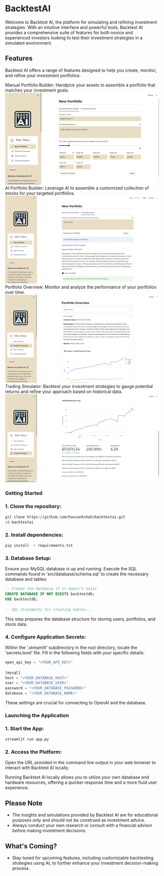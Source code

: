 # BacktestAI

Welcome to Backtest AI, the  platform for simulating and refining investment strategies. With an intuitive interface and powerful tools, Backtest AI provides a comprehensive suite of features for both novice and experienced investors looking to test their investment strategies in a simulated environment.

## Features

Backtest AI offers a range of features designed to help you create, monitor, and refine your investment portfolios:

Manual Portfolio Builder: Handpick your assets to assemble a portfolio that matches your investment goals.
![Manual](/images/add_portfolios.png)
AI Portfolio Builder: Leverage AI to assemble a customized collection of stocks for your targeted portfolios.
![AI](/images/ai_portfolio.png)
Portfolio Overview: Monitor and analyze the performance of your portfolios over time.
![Overview](/images/portfolio_overview.png)
Trading Simulator: Backtest your investment strategies to gauge potential returns and refine your approach based on historical data.
![Trading](/images/trading_simulator.png)

### Getting Started

### 1. Clone the repository:
```bash
git clone https://github.com/hassanhshah/backtestai.git
cd backtestai
```

### 2. Install dependencies:
```bash
pip install -r requirements.txt
```

### 3. Database Setup:
Ensure your MySQL database is up and running. Execute the SQL commands found in 'src/database/schema.sql' to create the necessary database and tables:
```sql
-- Create the database if it doesn't exist
CREATE DATABASE IF NOT EXISTS backtestdb;
USE backtestdb;

-- SQL statements for creating tables...
```
This step prepares the database structure for storing users, portfolios, and stock data.

### 4. Configure Application Secrets:
Within the '.streamlit' subdirectory in the root directory, locate the 'secrets.toml' file. Fill in the following fields with your specific details:
```python
open_api_key = "<YOUR_API_KEY>"

[mysql]
host = "<YOUR_DATABASE_HOST>"
user = "<YOUR_DATABASE_USER>"
password = "<YOUR_DATABASE_PASSWORD>"
database = "<YOUR_DATABASE_NAME>"
```
These settings are crucial for connecting to OpenAI and the database.

### Launching the Application

### 1. Start the App:
```bash
streamlit run app.py
```

### 2. Access the Platform:
Open the URL provided in the command line output in your web browser to interact with Backtest AI locally.

Running Backtest AI locally allows you to utilize your own database and hardware resources, offering a quicker response time and a more fluid user experience.

## Please Note

* The insights and simulations provided by Backtest AI are for educational purposes only and should not be construed as investment advice.
* Always conduct your own research or consult with a financial advisor before making investment decisions.

## What's Coming?

* Stay tuned for upcoming features, including customizable backtesting strategies using AI, to further enhance your investment decision-making process.
